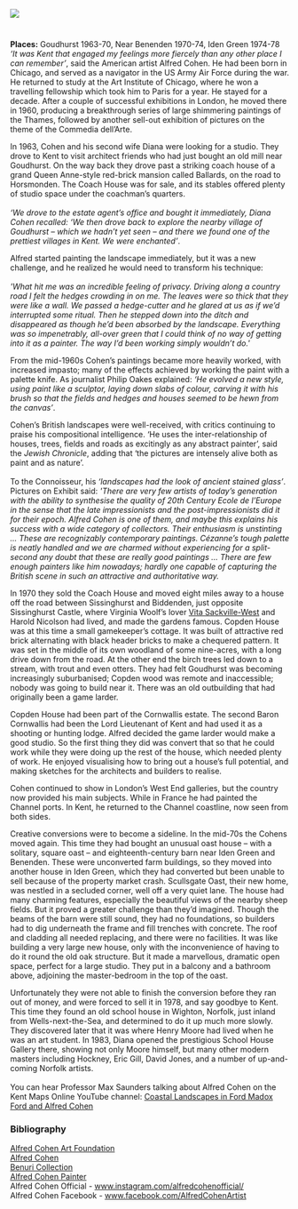 <a href="https://juncture-digital.org"><img src="https://juncture-digital.org/images/ve-button.png"></a>
<param ve-config title="Alfred Cohen 1920-2001" author="Professor Max Saunders" layout="vtl" banner="/20c/images/sissinghurstpostcard.jpg">

<param ve-entity eid="Q2019734" aliases="Goudhurst">
<param ve-entity eid="Q4874056" aliases="Horsmonden">
<param ve-entity eid="Q24660387" aliases="Sissinghurst">
<param ve-entity eid="Q663588" aliases="Biddenden">
<param ve-entity eid="Q69992873" aliases="Iden Green">
<param ve-entity eid="Q2686542" aliases="Benenden">

#

**Places:** Goudhurst 1963-70, Near Benenden 1970-74, Iden Green 1974-78   
_‘It was Kent that engaged my feelings more fiercely than any other place I can remember’_, said the American artist Alfred Cohen.  He had been born in Chicago, and served as a navigator in the US Army Air Force during the war.  He returned to study at the Art Institute of Chicago, where he won a travelling fellowship which took him to Paris for a year. He stayed for a decade. After a couple of successful exhibitions in London, he moved there in 1960, producing a breakthrough series of large shimmering paintings of the Thames, followed by another sell-out exhibition of pictures on the theme of the Commedia dell’Arte. 
<param ve-map center="Q2019734" zoom="15">

In 1963, Cohen and his second wife Diana were looking for a studio. They drove to Kent to visit architect friends who had just bought an old mill near Goudhurst. On the way back they drove past a striking coach house of a grand Queen Anne-style red-brick mansion called Ballards, on the road to Horsmonden. The Coach House was for sale, and its stables offered plenty of studio space under the coachman’s quarters. 
<br><br>
_‘We drove to the estate agent’s office and bought it immediately, Diana Cohen recalled: ‘We then drove back to explore the nearby village of Goudhurst – which we hadn’t yet seen – and there we found one of the prettiest villages in Kent. We were enchanted’_. 
<param ve-image url="images/ballards.jpg" label="The Coach House, Ballards, Near Goudhurst, in 1963. Photo: Alfred Cohen Archive"> 
<param ve-map center="Q2019734" zoom="10">

Alfred started painting the landscape immediately, but it was a new challenge, and he realized he would need to transform his technique:
<br><br>
_'What hit me was an incredible feeling of privacy. Driving along a country road I felt the hedges crowding in on me. The leaves were so thick that they were like a wall. We passed a hedge-cutter and he glared at us as if we’d interrupted some ritual. Then he stepped down into the ditch and disappeared as though he’d been absorbed by the landscape. Everything was so impenetrably, all-over green that I could think of no way of getting into it as a painter. The way I’d been working simply wouldn’t do.'_ 
<param ve-image url="images/hedgecutting.JPG" label="Alfred Cohen, Hedgecutting and Harvesting, 1969, oil on canvas, 40 x 28 in; 101.6 x 71.1 cm. © The Artist’s Estate. Believed to have been overpainted. Slide, Alfred Cohen Archive">  
<param ve-map center="Q2019734" zoom="10">

From the mid-1960s Cohen’s paintings became more heavily worked, with increased impasto; many of the effects achieved by working the paint with a palette knife. As journalist Philip Oakes explained: _‘He evolved a new style, using paint like a sculptor, laying down slabs of colour, carving it with his brush so that the fields and hedges and houses seemed to be hewn from the canvas’_. 
<param ve-image url="images/neargoudhurst.jpg" label="Alfred Cohen, Near Goudhurst, 1965, oil on board, 9.75 x 11.in; 24.8 x 29.9 cm. © The Artist’s Estate. Collection: Diana Cohen. Photo: Peter Huggins"> 
<param ve-map center="Q24660387" zoom="10">

Cohen’s British landscapes were well-received, with critics continuing to praise his compositional intelligence. ‘He uses the inter-relationship of houses, trees, fields and roads as excitingly as any abstract painter’, said the _Jewish Chronicle_, adding that ‘the pictures are intensely alive both as paint and as nature’.  
<br>
To the Connoisseur, his _‘landscapes had the look of ancient stained glass’_.  Pictures on Exhibit said: _'There are very few artists of today’s generation with the ability to synthesise the quality of 20th Century Ecole de l’Europe in the sense that the late impressionists and the post-impressionists did it for their epoch. Alfred Cohen is one of them, and maybe this explains his success with a wide category of collectors. Their enthusiasm is unstinting ... These are recognizably contemporary paintings. Cézanne’s tough palette is neatly handled and we are charmed without experiencing for a split-second any doubt that these are really good paintings ... There are few enough painters like him nowadays; hardly one capable of capturing the British scene in such an attractive and authoritative way._ 
<param ve-image url="images/redlandscape.jpg" label="Red Landscape in Kent, 1965, oil on canvas, 18 x 22 in; 45.7 x 55.9 cm. Alfred Cohen Art Foundation; gift of Michael and Jill Barrington. © The Artist’s Estate. Photo: Peter Huggins"> 

In 1970 they sold the Coach House and moved eight miles away to a house off the road between Sissinghurst and Biddenden, just opposite Sissinghurst Castle, where Virginia Woolf’s lover [Vita Sackville-West](/20c/20c-sackville-west-biography) and Harold Nicolson had lived, and made the gardens famous. Copden House was at this time a small gamekeeper’s cottage. It was built of attractive red brick alternating with black header bricks to make a chequered pattern. It was set in the middle of its own woodland of some nine-acres, with a long drive down from the road. At the other end the birch trees led down to a stream, with trout and even otters. They had felt Goudhurst was becoming increasingly suburbanised; Copden wood was remote and inaccessible; nobody was going to build near it. There was an old outbuilding that had originally been a game larder. 
<param ve-image url="images/copden.jpg" label="Copden House in 1970. Photo: Alfred Cohen Archives"> 

Copden House had been part of the Cornwallis estate. The second Baron Cornwallis had been the Lord Lieutenant of Kent and had used it as a shooting or hunting lodge. Alfred decided the game larder would make a good studio. So the first thing they did was convert that so that he could work while they were doing up the rest of the house, which needed plenty of work. He enjoyed visualising how to bring out a house’s full potential, and making sketches for the architects and builders to realise.
<param ve-image url="images/copden1974.jpg" label="Copden House in 1974. Photo: Alfred Cohen Archive"> 
<param ve-map center="Q24660387" zoom="10">

Cohen continued to show in London’s West End galleries, but the country now provided his main subjects. While in France he had painted the Channel ports. In Kent, he returned to the Channel coastline, now seen from both sides. 
<param ve-image url="images/folkestone.jpg" label="Alfred Cohen, Folkestone, 1974, oil on hardboard, 16 x 20 in; 40.6 x 50.8 cm. © The Artist’s Estate. Private Collection. Photo: Peter Huggins"> 
<param ve-map center="Q2551894" zoom="10">

Creative conversions were to become a sideline. In the mid-70s the Cohens moved again. This time they had bought an unusual oast house – with a solitary, square oast – and eighteenth-century barn near Iden Green and Benenden. These were unconverted farm buildings, so they moved into another house in Iden Green, which they had converted but been unable to sell because of the property market crash. Scullsgate Oast, their new home, was nestled in a secluded corner, well off a very quiet lane. The house had many charming features, especially the beautiful views of the nearby sheep fields. But it proved a greater challenge than they’d imagined. Though the beams of the barn were still sound, they had no foundations, so builders had to dig underneath the frame and fill trenches with concrete. The roof and cladding all needed replacing, and there were no facilities. It was like building a very large new house, only with the inconvenience of having to do it round the old oak structure. But it made a marvellous, dramatic open space, perfect for a large studio. They put in a balcony and a bathroom above, adjoining the master-bedroom in the top of the oast. 
<param ve-image url="images/scullsgate.jpg" label="Scullsgate Oast, Benenden, c.1978. Photo: Alfred Cohen Archive"> 
<param ve-map center="Q2686542" zoom="10">
 
Unfortunately they were not able to finish the conversion before they ran out of money, and were forced to sell it in 1978, and say goodbye to Kent. This time they found an old school house in Wighton, Norfolk, just inland from Wells-next-the-Sea, and determined to do it up much more slowly. They discovered later that it was where Henry Moore had lived when he was an art student. In 1983, Diana opened the prestigious School House Gallery there, showing not only Moore himself, but many other modern masters including Hockney, Eric Gill, David Jones, and a number of up-and-coming Norfolk artists.
<br><br>
You can hear Professor Max Saunders talking about Alfred Cohen on the Kent Maps Online YouTube channel: [Coastal Landscapes in Ford Madox Ford and Alfred Cohen](https://youtu.be/OXgKPijN82M)
<param ve-image url="images/cohenstudio.jpg" label="Alfred Cohen in his studio at Scullsgate Oast, 1978. Photo: Alfred Cohen Archive."> 
<param ve-map center="Q2686542" zoom="10">

### Bibliography 

[Alfred Cohen Art Foundation](www.alfredcohen.org)    
[Alfred Cohen](https://en.wikipedia.org/wiki/Alfred_Cohen)    
[Benuri Collection](https://alfredcohen.benuricollection.org.uk)    
[Alfred Cohen Painter](https://blogs.kcl.ac.uk/maxsaunders/alfred-cohen-painter-1920-2001/)  
Alfred Cohen Official - www.instagram.com/alfredcohenofficial/   
Alfred Cohen Facebook - www.facebook.com/AlfredCohenArtist    
<param ve-image url="images/walmerlifeboat.jpg" label="Alfred Cohen, The Walmer Lifeboat and the Goodwin Sands, 1964, casein on board, 18 x 24 in; 45.7 x 61 cm. © The Artist’s Estate. Photo: Peter Huggins. Arts Council England"> 
